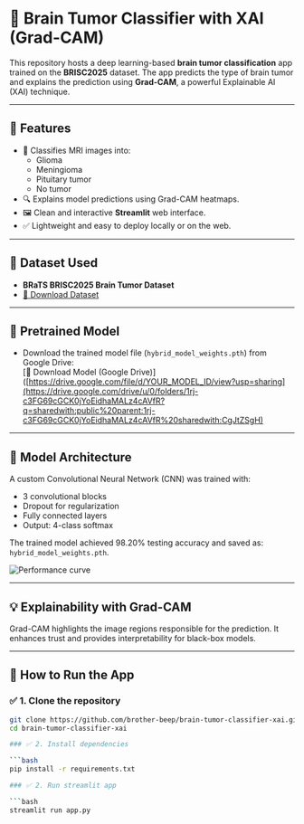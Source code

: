 # 🧠 Brain Tumor Classifier with XAI (Grad-CAM)

This repository hosts a deep learning-based **brain tumor classification** app trained on the **BRISC2025** dataset. The app predicts the type of brain tumor and explains the prediction using **Grad-CAM**, a powerful Explainable AI (XAI) technique.

---

## 🚀 Features

- 🧠 Classifies MRI images into:
  - Glioma
  - Meningioma
  - Pituitary tumor
  - No tumor
- 🔍 Explains model predictions using Grad-CAM heatmaps.
- 🖼️ Clean and interactive **Streamlit** web interface.
- ✅ Lightweight and easy to deploy locally or on the web.

---

## 📂 Dataset Used

- **BRaTS BRISC2025 Brain Tumor Dataset**
- [📁 Download Dataset](https://www.kaggle.com/datasets/briscdataset/brisc2025/data)

---

## 🧠 Pretrained Model

- Download the trained model file (`hybrid_model_weights.pth`) from Google Drive:  
[🔗 Download Model (Google Drive)]([https://drive.google.com/file/d/YOUR_MODEL_ID/view?usp=sharing](https://drive.google.com/drive/u/0/folders/1rj-c3FG69cGCK0jYoEidhaMALz4cAVfR?q=sharedwith:public%20parent:1rj-c3FG69cGCK0jYoEidhaMALz4cAVfR%20sharedwith:CgJtZSgH)


---

## 🧠 Model Architecture

A custom Convolutional Neural Network (CNN) was trained with:

- 3 convolutional blocks
- Dropout for regularization
- Fully connected layers
- Output: 4-class softmax

The trained model achieved 98.20% testing accuracy and saved as: `hybrid_model_weights.pth`.

![Performance curve](brain-tumor-classifier-xai/Performance%20curve%20of%20CNN.png)



---

## 💡 Explainability with Grad-CAM

Grad-CAM highlights the image regions responsible for the prediction. It enhances trust and provides interpretability for black-box models.

---

## 🧪 How to Run the App

### ✅ 1. Clone the repository

```bash
git clone https://github.com/brother-beep/brain-tumor-classifier-xai.git
cd brain-tumor-classifier-xai

### ✅ 2. Install dependencies

```bash
pip install -r requirements.txt

### ✅ 2. Run streamlit app

```bash
streamlit run app.py

